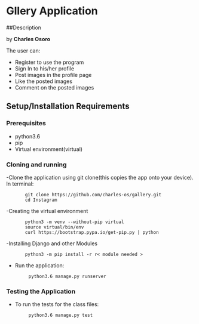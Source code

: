 # Gllery Application

##Description

by **Charles Osoro**

The user can:

- Register to use the program
- Sign In to his/her profile
- Post images in the profile page
- Like the posted images
- Comment on the posted images

## Setup/Installation Requirements

### Prerequisites

- python3.6
- pip
- Virtual environment(virtual)

### Cloning and running

-Clone the application using git clone(this copies the app onto your device). In terminal:

           git clone https://github.com/charles-os/gallery.git
           cd Instagram

-Creating the virtual environment

           python3 -m venv --without-pip virtual
           source virtual/bin/env
           curl https://bootstrap.pypa.io/get-pip.py | python

-Installing Django and other Modules

           python3 -m pip install -r r< module needed >

- Run the application:

           python3.6 manage.py runserver

### Testing the Application

- To run the tests for the class files:

           python3.6 manage.py test